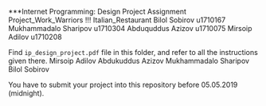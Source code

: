 ***Internet Programming: Design Project Assignment
Project_Work_Warriors !!!
Italian_Restaurant
Bilol Sobirov u1710167
Mukhammadalo Sharipov u1710304
Abduquddus Azizov u1710075
Mirsoip Adilov u1710208


Find `ip_design_project.pdf` file in this folder, and refer to all the instructions given there. 
Mirsoip Adilov
Abdukuddus Azizov 
Mukhammadalo Sharipov
Bilol Sobirov

You have to submit your project into this repository before 05.05.2019 (midnight).


